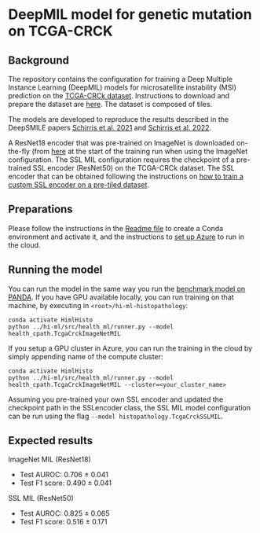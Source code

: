 # DeepMIL model for genetic mutation on TCGA-CRCK 

## Background

The repository contains the configuration for training a Deep Multiple Instance Learning (DeepMIL) models for microsatellite instability (MSI) prediction on the [TCGA-CRCk dataset](https://zenodo.org/record/2530835).  Instructions to download and prepare the dataset are [here](public_datasets.md). The dataset is composed of tiles.

The models are developed to reproduce the results described in the DeepSMILE papers
[Schirris et al. 2021](https://pubmed.ncbi.nlm.nih.gov/35596966/) and [Schirris et al. 2022](https://www.sciencedirect.com/science/article/abs/pii/S1361841522001116).

A ResNet18 encoder that was pre-trained on ImageNet is downloaded on-the-fly (from
[here](https://download.pytorch.org/models/) at the start of the training run when using the ImageNet configuration. The SSL MIL configuration requires the checkpoint of a pre-trained SSL encoder (ResNet50) on the TCGA-CRCk dataset. The SSL encoder that can be obtained following the instructions on [how to train a custom SSL encoder on a pre-tiled dataset](ssl_on_tile_dataset.md).

## Preparations

Please follow the instructions in the [Readme file](../README.md#setting-up-python) to create a Conda environment and
activate it, and the instructions to [set up Azure](../README.md#setting-up-azureml) to run in the cloud.

## Running the model

You can run the model in the same way you run the [benchmark model on PANDA](panda_model.md). If you have GPU available locally, you can run training on that machine, by executing in `<root>/hi-ml-histopathology`:

```shell
conda activate HimlHisto
python ../hi-ml/src/health_ml/runner.py --model health_cpath.TcgaCrckImageNetMIL
```

If you setup a GPU cluster in Azure, you can run the training in the cloud by simply appending name of the compute cluster:

```shell
conda activate HimlHisto
python ../hi-ml/src/health_ml/runner.py --model health_cpath.TcgaCrckImageNetMIL --cluster=<your_cluster_name>
```

Assuming you pre-trained your own SSL encoder and updated the checkpoint path in the SSLencoder class, the SSL MIL model configuration can be run using the flag `--model histopathology.TcgaCrckSSLMIL`.

## Expected results
ImageNet MIL (ResNet18)
- Test AUROC: 0.706 ± 0.041
- Test F1 score: 0.490 ± 0.041

SSL MIL (ResNet50)
- Test AUROC: 0.825 ± 0.065
- Test F1 score: 0.516 ± 0.171
